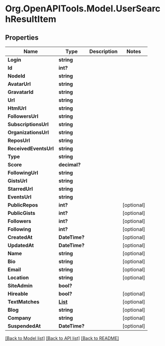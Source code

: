 # Org.OpenAPITools.Model.UserSearchResultItem

## Properties

Name | Type | Description | Notes
------------ | ------------- | ------------- | -------------
**Login** | **string** |  | 
**Id** | **int?** |  | 
**NodeId** | **string** |  | 
**AvatarUrl** | **string** |  | 
**GravatarId** | **string** |  | 
**Url** | **string** |  | 
**HtmlUrl** | **string** |  | 
**FollowersUrl** | **string** |  | 
**SubscriptionsUrl** | **string** |  | 
**OrganizationsUrl** | **string** |  | 
**ReposUrl** | **string** |  | 
**ReceivedEventsUrl** | **string** |  | 
**Type** | **string** |  | 
**Score** | **decimal?** |  | 
**FollowingUrl** | **string** |  | 
**GistsUrl** | **string** |  | 
**StarredUrl** | **string** |  | 
**EventsUrl** | **string** |  | 
**PublicRepos** | **int?** |  | [optional] 
**PublicGists** | **int?** |  | [optional] 
**Followers** | **int?** |  | [optional] 
**Following** | **int?** |  | [optional] 
**CreatedAt** | **DateTime?** |  | [optional] 
**UpdatedAt** | **DateTime?** |  | [optional] 
**Name** | **string** |  | [optional] 
**Bio** | **string** |  | [optional] 
**Email** | **string** |  | [optional] 
**Location** | **string** |  | [optional] 
**SiteAdmin** | **bool?** |  | 
**Hireable** | **bool?** |  | [optional] 
**TextMatches** | [**List<SearchResultTextMatchesInner>**](SearchResultTextMatchesInner.md) |  | [optional] 
**Blog** | **string** |  | [optional] 
**Company** | **string** |  | [optional] 
**SuspendedAt** | **DateTime?** |  | [optional] 

[[Back to Model list]](../README.md#documentation-for-models) [[Back to API list]](../README.md#documentation-for-api-endpoints) [[Back to README]](../README.md)

